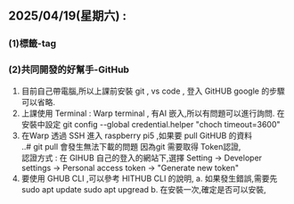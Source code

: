 ## 2025/04/19(星期六) : 
### (1)標籤-tag 
### (2)共同開發的好幫手-GitHub

1. 目前自己帶電腦,所以上課前安裝 git , vs code , 登入 GitHUB google 的步驟可以省略.
2. 上課使用 Terminal : Warp terminal , 有AI 嵌入,所以有問題可以進行詢問.
   在安裝中設定
   git config --global credential.helper "choch timeout=3600"
3. 在Warp 透過 SSH 進入 raspberry pi5 ,如果要 pull GitHUB 的資料 \
..# git pull 
會發生無法下載的問題 因為git 需要取得 Token認證, \
認證方式 : 在 GIHUB 自己的登入的網站下,選擇 Setting -> Developer settings -> Personal access token -> "Generate new token"
4. 要使用 GHUB CLI ,可以參考 HITHUB CLI 的說明,
   a. 如果發生錯誤,需要先 
      sudo apt update
      sudo apt upgread
   b. 在安裝一次,確定是否可以安裝, 